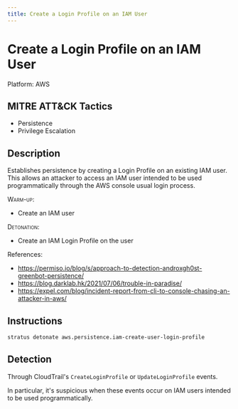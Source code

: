 ```yaml
---
title: Create a Login Profile on an IAM User
---
```


# Create a Login Profile on an IAM User




Platform: AWS

## MITRE ATT&CK Tactics


- Persistence
- Privilege Escalation

## Description


Establishes persistence by creating a Login Profile on an existing IAM user. This allows an attacker to access an IAM
user intended to be used programmatically through the AWS console usual login process. 

<span style="font-variant: small-caps;">Warm-up</span>:

- Create an IAM user

<span style="font-variant: small-caps;">Detonation</span>: 

- Create an IAM Login Profile on the user

References:
- https://permiso.io/blog/s/approach-to-detection-androxgh0st-greenbot-persistence/
- https://blog.darklab.hk/2021/07/06/trouble-in-paradise/
- https://expel.com/blog/incident-report-from-cli-to-console-chasing-an-attacker-in-aws/


## Instructions

```bash title="Detonate with Stratus Red Team"
stratus detonate aws.persistence.iam-create-user-login-profile
```
## Detection


Through CloudTrail's <code>CreateLoginProfile</code> or <code>UpdateLoginProfile</code> events.

In particular, it's suspicious when these events occur on IAM users intended to be used programmatically.


